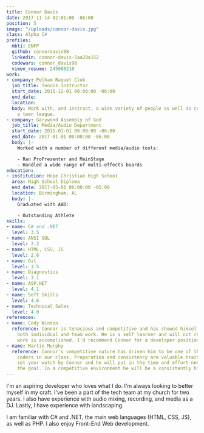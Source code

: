 ```yaml
---
title: Connor Davis
date: 2017-11-14 02:01:00 -06:00
position: 5
image: "/uploads/connor-davis.jpg"
class: Alpha C#
profiles:
  mbti: ENFP
  github: connordavis98
  linkedin: connor-davis-5aa29a152
  codewars: connor_davis98
  vimeo_resume: 245988218
work:
- company: Pelham Raquet Club
  job_title: Tennis Instructor
  start_date: 2015-12-01 00:00:00 -06:00
  end_date: 
  location: 
  body: Work with, and instruct, a wide variety of people as well as coaching for
    a teen league.
- company: Garywood Assembly of God
  job_title: Media/Audio Department
  start_date: 2015-01-01 00:00:00 -06:00
  end_date: 2017-01-01 00:00:00 -06:00
  body: |-
    Worked with a number of different media/audio tools:

    - Ran ProPresenter and MainStage
    - Handled a wide range of multi-effects boards
education:
- institution: Hope Christian High School
  area: High School Diploma
  end_date: 2017-05-01 00:00:00 -05:00
  location: Birmingham, AL
  body: |-
    Graduated with AAD:

    - Outstanding Athlete
skills:
- name: C# and .NET
  level: 3.5
- name: ANSI SQL
  level: 3.2
- name: HTML, CSS, JS
  level: 2.6
- name: Git
  level: 3.5
- name: Diagnostics
  level: 3.1
- name: ASP.NET
  level: 4.1
- name: Soft Skills
  level: 4.6
- name: Technical Sales
  level: 4.0
references:
- name: Cody Winton
  reference: Connor is tenacious and competitive and has showed himself skilled in
    both individual and team work. He is a self learner and will not rest until his
    work is accomplished. I'd recommend Connor for a developer position.
- name: Martin Murphy
  reference: Connor's competitive nature has driven him to be one of the more accomplished
    coders in our class. Preparation and consistency are valuable traits. You could
    set your watch by Connor and he will put in the time and effort needed to achieve
    the goal. In a competitive environment he will be a consistently high performer.
---
```


I'm an aspiring developer who loves what I do. I'm always looking to better myself in my craft. I've been a part of the tech team at my church for two years. I also have experience with audio mixing, recording, and media as a DJ. Lastly, I have experience with landscaping.

I am familiar with C# and .NET, the main web languages (HTML, CSS, JS), as well as PHP. I also enjoy Front-End Web development.